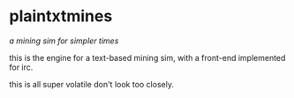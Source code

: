 # plaintxtmines
*a mining sim for simpler times*

this is the engine for a text-based mining sim, with a front-end implemented for irc. 

this is all super volatile don't look too closely.
